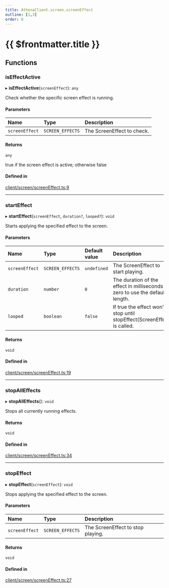 ```yaml
---
title: AthenaClient.screen.screenEffect
outline: [1,3]
order: 0
---
```


# {{ $frontmatter.title }}


## Functions

### isEffectActive

▸ **isEffectActive**(`screenEffect`): `any`

Check whether the specific screen effect is running.

#### Parameters

| Name | Type | Description |
| :------ | :------ | :------ |
| `screenEffect` | `SCREEN_EFFECTS` | The ScreenEffect to check. |

#### Returns

`any`

true if the screen effect is active; otherwise false

#### Defined in

[client/screen/screenEffect.ts:9](https://github.com/Stuyk/altv-athena/blob/627294b/src/core/client/screen/screenEffect.ts#L9)

___

### startEffect

▸ **startEffect**(`screenEffect`, `duration?`, `looped?`): `void`

Starts applying the specified effect to the screen.

#### Parameters

| Name | Type | Default value | Description |
| :------ | :------ | :------ | :------ |
| `screenEffect` | `SCREEN_EFFECTS` | `undefined` | The ScreenEffect to start playing. |
| `duration` | `number` | `0` | The duration of the effect in milliseconds or zero to use the default length. |
| `looped` | `boolean` | `false` | If true the effect won't stop until stopEffect(ScreenEffect) is called. |

#### Returns

`void`

#### Defined in

[client/screen/screenEffect.ts:19](https://github.com/Stuyk/altv-athena/blob/627294b/src/core/client/screen/screenEffect.ts#L19)

___

### stopAllEffects

▸ **stopAllEffects**(): `void`

Stops all currently running effects.

#### Returns

`void`

#### Defined in

[client/screen/screenEffect.ts:34](https://github.com/Stuyk/altv-athena/blob/627294b/src/core/client/screen/screenEffect.ts#L34)

___

### stopEffect

▸ **stopEffect**(`screenEffect`): `void`

Stops applying the specified effect to the screen.

#### Parameters

| Name | Type | Description |
| :------ | :------ | :------ |
| `screenEffect` | `SCREEN_EFFECTS` | The ScreenEffect to stop playing. |

#### Returns

`void`

#### Defined in

[client/screen/screenEffect.ts:27](https://github.com/Stuyk/altv-athena/blob/627294b/src/core/client/screen/screenEffect.ts#L27)
